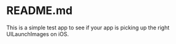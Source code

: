 # README.md
This is a simple test app to see if your app is picking up the right UILaunchImages on iOS.

